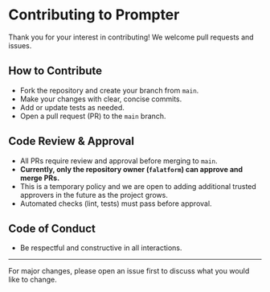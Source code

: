# Contributing to Prompter

Thank you for your interest in contributing! We welcome pull requests and issues.

## How to Contribute
- Fork the repository and create your branch from `main`.
- Make your changes with clear, concise commits.
- Add or update tests as needed.
- Open a pull request (PR) to the `main` branch.


## Code Review & Approval
- All PRs require review and approval before merging to `main`.
- **Currently, only the repository owner (`falatform`) can approve and merge PRs.**
- This is a temporary policy and we are open to adding additional trusted approvers in the future as the project grows.
- Automated checks (lint, tests) must pass before approval.

## Code of Conduct
- Be respectful and constructive in all interactions.

---

For major changes, please open an issue first to discuss what you would like to change.
